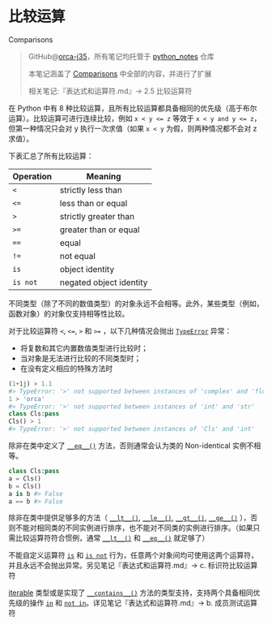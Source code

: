 

# 比较运算

Comparisons

> GitHub@[orca-j35](https://github.com/orca-j35)，所有笔记均托管于 [python_notes](https://github.com/orca-j35/python_notes) 仓库
>
> 本笔记涵盖了 [Comparisons](https://docs.python.org/3.7/library/stdtypes.html#comparisons) 中全部的内容，并进行了扩展
>
> 相关笔记:『表达式和运算符.md』-> 2.5 比较运算符

在 Python 中有 8 种比较运算，且所有比较运算都具备相同的优先级（高于布尔运算）。比较运算可进行连续比较，例如 `x < y <= z` 等效于 `x < y and y <= z`，但第一种情况只会对 y 执行一次求值（如果 `x < y` 为假，则两种情况都不会对 z 求值）。

下表汇总了所有比较运算：

| Operation | Meaning                 |
| --------- | ----------------------- |
| `<`       | strictly less than      |
| `<=`      | less than or equal      |
| `>`       | strictly greater than   |
| `>=`      | greater than or equal   |
| `==`      | equal                   |
| `!=`      | not equal               |
| `is`      | object identity         |
| `is not`  | negated object identity |

不同类型（除了不同的数值类型）的对象永远不会相等。此外，某些类型（例如，函数对象）的对象仅支持相等性比较。

对于比较运算符 `<`, `<=`, `>` 和 `>=` ，以下几种情况会抛出 [`TypeError`](https://docs.python.org/3.7/library/exceptions.html#TypeError) 异常：

- 将复数和其它内置数值类型进行比较时；
- 当对象是无法进行比较的不同类型时；
- 在没有定义相应的特殊方法时

```python
(1+1j) > 1.1 
#> TypeError: '>' not supported between instances of 'complex' and 'float'
1 > 'orca'
#> TypeError: '>' not supported between instances of 'int' and 'str'
class Cls:pass
Cls() > 1
#> TypeError: '>' not supported between instances of 'Cls' and 'int'
```

除非在类中定义了 [`__eq__()`](https://docs.python.org/3.7/reference/datamodel.html#object.__eq__) 方法，否则通常会认为类的 Non-identical 实例不相等。

```python
class Cls:pass
a = Cls()
b = Cls()
a is b #> False
a == b #> False
```

除非在类中提供足够多的方法（ [`__lt__()`](https://docs.python.org/3.7/reference/datamodel.html#object.__lt__), [`__le__()`](https://docs.python.org/3.7/reference/datamodel.html#object.__le__), [`__gt__()`](https://docs.python.org/3.7/reference/datamodel.html#object.__gt__),  [`__ge__()`](https://docs.python.org/3.7/reference/datamodel.html#object.__ge__) ），否则不能对相同类的不同实例进行排序，也不能对不同类的实例进行排序。（如果只需比较运算符符合惯例，通常 [`__lt__()`](https://docs.python.org/3.7/reference/datamodel.html#object.__lt__) 和 [`__eq__()`](https://docs.python.org/3.7/reference/datamodel.html#object.__eq__) 就足够了）

不能自定义运算符 [`is`](https://docs.python.org/3.7/reference/expressions.html#is) 和 [`is not`](https://docs.python.org/3.7/reference/expressions.html#is-not) 行为，任意两个对象间均可使用这两个运算符，并且永远不会抛出异常。另见笔记『表达式和运算符.md』-> c. 标识符比较运算符

[iterable](https://docs.python.org/3.7/glossary.html#term-iterable) 类型或是实现了 [`__contains__()`](https://docs.python.org/3.7/reference/datamodel.html#object.__contains__) 方法的类型支持，支持两个具备相同优先级的操作 [`in`](https://docs.python.org/3.7/reference/expressions.html#in) 和 [`not in`](https://docs.python.org/3.7/reference/expressions.html#not-in)。详见笔记『表达式和运算符.md』-> b. 成员测试运算符



















